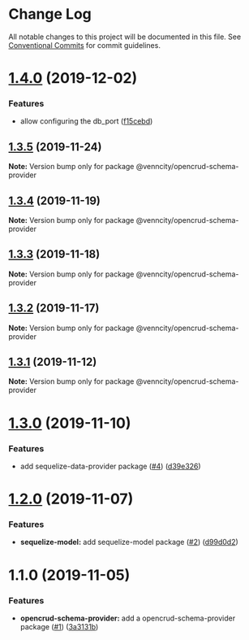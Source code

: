 # Change Log

All notable changes to this project will be documented in this file.
See [Conventional Commits](https://conventionalcommits.org) for commit guidelines.

# [1.4.0](https://github.com/venn-city/graphql-clou/compare/@venncity/opencrud-schema-provider@1.3.5...@venncity/opencrud-schema-provider@1.4.0) (2019-12-02)


### Features

* allow configuring the db_port ([f15cebd](https://github.com/venn-city/graphql-clou/commit/f15cebd047aa32aeab400a08c2ed82cff5b60b1c))





## [1.3.5](https://github.com/venn-city/graphql-clou/compare/@venncity/opencrud-schema-provider@1.3.4...@venncity/opencrud-schema-provider@1.3.5) (2019-11-24)

**Note:** Version bump only for package @venncity/opencrud-schema-provider





## [1.3.4](https://github.com/venn-city/graphql-clou/compare/@venncity/opencrud-schema-provider@1.3.3...@venncity/opencrud-schema-provider@1.3.4) (2019-11-19)

**Note:** Version bump only for package @venncity/opencrud-schema-provider





## [1.3.3](https://github.com/venn-city/graphql-clou/compare/@venncity/opencrud-schema-provider@1.3.2...@venncity/opencrud-schema-provider@1.3.3) (2019-11-18)

**Note:** Version bump only for package @venncity/opencrud-schema-provider





## [1.3.2](https://github.com/venn-city/graphql-clou/compare/@venncity/opencrud-schema-provider@1.3.1...@venncity/opencrud-schema-provider@1.3.2) (2019-11-17)

**Note:** Version bump only for package @venncity/opencrud-schema-provider





## [1.3.1](https://github.com/venn-city/graphql-clou/compare/@venncity/opencrud-schema-provider@1.3.0...@venncity/opencrud-schema-provider@1.3.1) (2019-11-12)

**Note:** Version bump only for package @venncity/opencrud-schema-provider





# [1.3.0](https://github.com/venn-city/graphql-clou/compare/@venncity/opencrud-schema-provider@1.2.0...@venncity/opencrud-schema-provider@1.3.0) (2019-11-10)


### Features

* add sequelize-data-provider package ([#4](https://github.com/venn-city/graphql-clou/issues/4)) ([d39e326](https://github.com/venn-city/graphql-clou/commit/d39e3264aced2b722cc81ac69de4ac354ec100a4))





# [1.2.0](https://github.com/venn-city/graphql-clou/compare/@venncity/opencrud-schema-provider@1.1.0...@venncity/opencrud-schema-provider@1.2.0) (2019-11-07)


### Features

* **sequelize-model:** add sequelize-model package ([#2](https://github.com/venn-city/graphql-clou/issues/2)) ([d99d0d2](https://github.com/venn-city/graphql-clou/commit/d99d0d253c527a0ecc9089bb8fce20eb60b961d3))





# 1.1.0 (2019-11-05)


### Features

* **opencrud-schema-provider:** add a opencrud-schema-provider package ([#1](https://github.com/venn-city/graphql-clou/issues/1)) ([3a3131b](https://github.com/venn-city/graphql-clou/commit/3a3131b941aaf007adb989d08a61bd27d67a752d))
